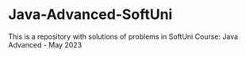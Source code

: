 # Java-Advanced-SoftUni
This is a repository with solutions of problems in SoftUni Course: Java Advanced - May 2023
